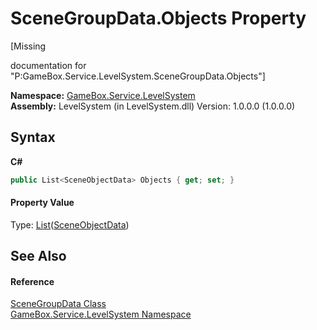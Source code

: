 # SceneGroupData.Objects Property 
 

\[Missing <summary> documentation for "P:GameBox.Service.LevelSystem.SceneGroupData.Objects"\]

**Namespace:**&nbsp;<a href="624c2ca8-2880-f7a3-3eb1-01587cc3f61e">GameBox.Service.LevelSystem</a><br />**Assembly:**&nbsp;LevelSystem (in LevelSystem.dll) Version: 1.0.0.0 (1.0.0.0)

## Syntax

**C#**<br />
``` C#
public List<SceneObjectData> Objects { get; set; }
```


#### Property Value
Type: <a href="http://msdn2.microsoft.com/zh-cn/library/6sh2ey19" target="_blank">List</a>(<a href="226f6c62-b1d6-e0a3-ebd2-58711826bcc5">SceneObjectData</a>)

## See Also


#### Reference
<a href="0b3d4cbd-4cf1-45f4-be95-b7e5de8bfa2e">SceneGroupData Class</a><br /><a href="624c2ca8-2880-f7a3-3eb1-01587cc3f61e">GameBox.Service.LevelSystem Namespace</a><br />